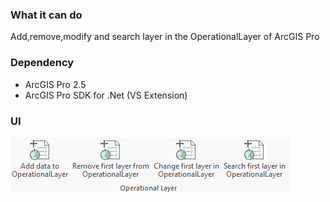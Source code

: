 ### What it can do

Add,remove,modify and search layer in the OperationalLayer of ArcGIS Pro

### Dependency

* ArcGIS Pro 2.5
* ArcGIS Pro SDK for .Net (VS Extension)


### UI

![image](ArcGISProSDKDemo/ArcGISProSDKDemo/Images/UI.png)
